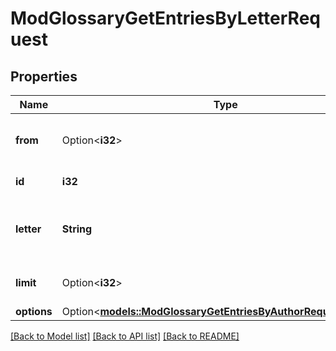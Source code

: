# ModGlossaryGetEntriesByLetterRequest

## Properties

Name | Type | Description | Notes
------------ | ------------- | ------------- | -------------
**from** | Option<**i32**> | Start returning records from here | [optional][default to 0]
**id** | **i32** | Glossary entry ID | 
**letter** | **String** | A letter, or either keywords: 'ALL' or 'SPECIAL'. | [default to null]
**limit** | Option<**i32**> | Number of records to return | [optional][default to 20]
**options** | Option<[**models::ModGlossaryGetEntriesByAuthorRequestOptions**](mod_glossary_get_entries_by_author_request_options.md)> |  | [optional]

[[Back to Model list]](../README.md#documentation-for-models) [[Back to API list]](../README.md#documentation-for-api-endpoints) [[Back to README]](../README.md)


